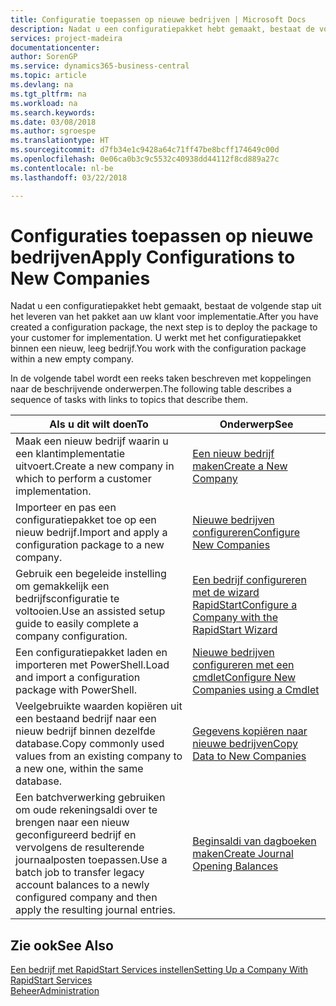 ```yaml
---
title: Configuratie toepassen op nieuwe bedrijven | Microsoft Docs
description: Nadat u een configuratiepakket hebt gemaakt, bestaat de volgende stap uit het leveren van het pakket aan uw klant voor implementatie. U gebruikt de configuratie met een nieuw, leeg bedrijf.
services: project-madeira
documentationcenter: 
author: SorenGP
ms.service: dynamics365-business-central
ms.topic: article
ms.devlang: na
ms.tgt_pltfrm: na
ms.workload: na
ms.search.keywords: 
ms.date: 03/08/2018
ms.author: sgroespe
ms.translationtype: HT
ms.sourcegitcommit: d7fb34e1c9428a64c71ff47be8bcff174649c00d
ms.openlocfilehash: 0e06ca0b3c9c5532c40938dd44112f8cd889a27c
ms.contentlocale: nl-be
ms.lasthandoff: 03/22/2018

---
```

# <a name="apply-configurations-to-new-companies"></a><span data-ttu-id="bd417-104">Configuraties toepassen op nieuwe bedrijven</span><span class="sxs-lookup"><span data-stu-id="bd417-104">Apply Configurations to New Companies</span></span>
<span data-ttu-id="bd417-105">Nadat u een configuratiepakket hebt gemaakt, bestaat de volgende stap uit het leveren van het pakket aan uw klant voor implementatie.</span><span class="sxs-lookup"><span data-stu-id="bd417-105">After you have created a configuration package, the next step is to deploy the package to your customer for implementation.</span></span> <span data-ttu-id="bd417-106">U werkt met het configuratiepakket binnen een nieuw, leeg bedrijf.</span><span class="sxs-lookup"><span data-stu-id="bd417-106">You work with the configuration package within a new empty company.</span></span>  

 <span data-ttu-id="bd417-107">In de volgende tabel wordt een reeks taken beschreven met koppelingen naar de beschrijvende onderwerpen.</span><span class="sxs-lookup"><span data-stu-id="bd417-107">The following table describes a sequence of tasks with links to topics that describe them.</span></span>

|<span data-ttu-id="bd417-108">**Als u dit wilt doen**</span><span class="sxs-lookup"><span data-stu-id="bd417-108">**To**</span></span>|<span data-ttu-id="bd417-109">**Onderwerp**</span><span class="sxs-lookup"><span data-stu-id="bd417-109">**See**</span></span>|  
|------------|-------------|  
|<span data-ttu-id="bd417-110">Maak een nieuw bedrijf waarin u een klantimplementatie uitvoert.</span><span class="sxs-lookup"><span data-stu-id="bd417-110">Create a new company in which to perform a customer implementation.</span></span>|[<span data-ttu-id="bd417-111">Een nieuw bedrijf maken</span><span class="sxs-lookup"><span data-stu-id="bd417-111">Create a New Company</span></span>](admin-how-to-create-a-new-company.md)|  
|<span data-ttu-id="bd417-112">Importeer en pas een configuratiepakket toe op een nieuw bedrijf.</span><span class="sxs-lookup"><span data-stu-id="bd417-112">Import and apply a configuration package to a new company.</span></span>|[<span data-ttu-id="bd417-113">Nieuwe bedrijven configureren</span><span class="sxs-lookup"><span data-stu-id="bd417-113">Configure New Companies</span></span>](admin-how-to-configure-new-companies.md)|  
|<span data-ttu-id="bd417-114">Gebruik een begeleide instelling om gemakkelijk een bedrijfsconfiguratie te voltooien.</span><span class="sxs-lookup"><span data-stu-id="bd417-114">Use an assisted setup guide to easily complete a company configuration.</span></span>|[<span data-ttu-id="bd417-115">Een bedrijf configureren met de wizard RapidStart</span><span class="sxs-lookup"><span data-stu-id="bd417-115">Configure a Company with the RapidStart Wizard</span></span>](admin-how-to-configure-a-company-with-the-rapidstart-wizard.md)|
|<span data-ttu-id="bd417-116">Een configuratiepakket laden en importeren met PowerShell.</span><span class="sxs-lookup"><span data-stu-id="bd417-116">Load and import a configuration package with PowerShell.</span></span>|[<span data-ttu-id="bd417-117">Nieuwe bedrijven configureren met een cmdlet</span><span class="sxs-lookup"><span data-stu-id="bd417-117">Configure New Companies using a Cmdlet</span></span>](admin-how-to-configure-new-companies-using-a-cmdlet.md)|
|<span data-ttu-id="bd417-118">Veelgebruikte waarden kopiëren uit een bestaand bedrijf naar een nieuw bedrijf binnen dezelfde database.</span><span class="sxs-lookup"><span data-stu-id="bd417-118">Copy commonly used values from an existing company to a new one, within the same database.</span></span>|[<span data-ttu-id="bd417-119">Gegevens kopiëren naar nieuwe bedrijven</span><span class="sxs-lookup"><span data-stu-id="bd417-119">Copy Data to New Companies</span></span>](admin-how-to-copy-data-to-new-companies.md)|  
|<span data-ttu-id="bd417-120">Een batchverwerking gebruiken om oude rekeningsaldi over te brengen naar een nieuw geconfigureerd bedrijf en vervolgens de resulterende journaalposten toepassen.</span><span class="sxs-lookup"><span data-stu-id="bd417-120">Use a batch job to transfer legacy account balances to a newly configured company and then apply the resulting journal entries.</span></span>|[<span data-ttu-id="bd417-121">Beginsaldi van dagboeken maken</span><span class="sxs-lookup"><span data-stu-id="bd417-121">Create Journal Opening Balances</span></span>](admin-how-to-create-journal-opening-balances.md)|  

## <a name="see-also"></a><span data-ttu-id="bd417-122">Zie ook</span><span class="sxs-lookup"><span data-stu-id="bd417-122">See Also</span></span>  
[<span data-ttu-id="bd417-123">Een bedrijf met RapidStart Services instellen</span><span class="sxs-lookup"><span data-stu-id="bd417-123">Setting Up a Company With RapidStart Services</span></span>](admin-set-up-a-company-with-rapidstart.md)  
[<span data-ttu-id="bd417-124">Beheer</span><span class="sxs-lookup"><span data-stu-id="bd417-124">Administration</span></span>](admin-setup-and-administration.md)

